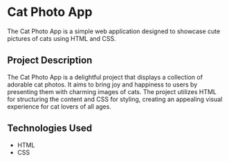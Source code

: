 # Cat Photo App

The Cat Photo App is a simple web application designed to showcase cute pictures of cats using HTML and CSS.

## Project Description

The Cat Photo App is a delightful project that displays a collection of adorable cat photos. It aims to bring joy and happiness to users by presenting them with charming images of cats. The project utilizes HTML for structuring the content and CSS for styling, creating an appealing visual experience for cat lovers of all ages.

## Technologies Used

- HTML
- CSS
